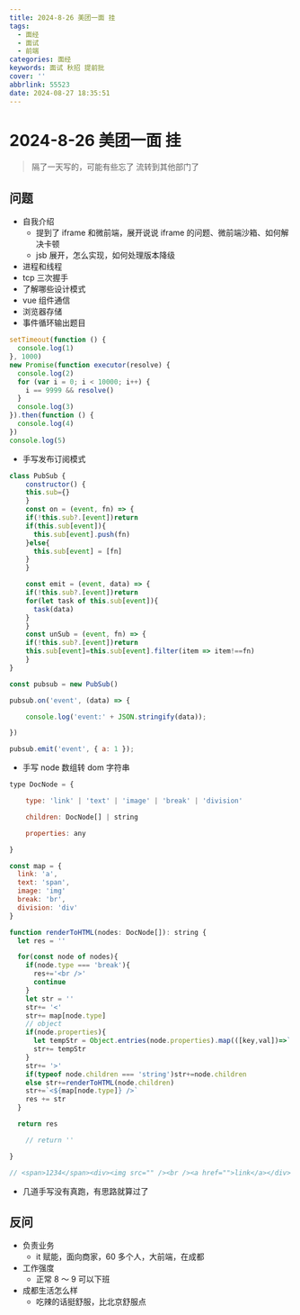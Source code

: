 ```yaml
---
title: 2024-8-26 美团一面 挂
tags:
  - 面经
  - 面试
  - 前端
categories: 面经
keywords: 面试 秋招 提前批
cover: ''
abbrlink: 55523
date: 2024-08-27 18:35:51
---
```


# 2024-8-26 美团一面 挂

> 隔了一天写的，可能有些忘了
> 流转到其他部门了

## 问题

- 自我介绍
  - 提到了 iframe 和微前端，展开说说 iframe 的问题、微前端沙箱、如何解决卡顿
  - jsb 展开，怎么实现，如何处理版本降级
- 进程和线程
- tcp 三次握手
- 了解哪些设计模式
- vue 组件通信
- 浏览器存储
- 事件循环输出题目

```js
setTimeout(function () {
  console.log(1)
}, 1000)
new Promise(function executor(resolve) {
  console.log(2)
  for (var i = 0; i < 10000; i++) {
    i == 9999 && resolve()
  }
  console.log(3)
}).then(function () {
  console.log(4)
})
console.log(5)
```

- 手写发布订阅模式

```js
class PubSub {
	constructor() {
    this.sub={}
	}
	const on = (event, fn) => {
    if(!this.sub?.[event])return
    if(this.sub[event]){
      this.sub[event].push(fn)
    }else{
      this.sub[event] = [fn]
    }
	}

	const emit = (event, data) => {
    if(!this.sub?.[event])return
    for(let task of this.sub[event]){
      task(data)
    }
	}
	const unSub = (event, fn) => {
    if(!this.sub?.[event])return
    this.sub[event]=this.sub[event].filter(item => item!==fn)
	}
}

const pubsub = new PubSub()

pubsub.on('event', (data) => {

	console.log('event:' + JSON.stringify(data));

})

pubsub.emit('event', { a: 1 });

```

- 手写 node 数组转 dom 字符串

```js
type DocNode = {

	type: 'link' | 'text' | 'image' | 'break' | 'division'

	children: DocNode[] | string

	properties: any

}

const map = {
  link: 'a',
  text: 'span',
  image: 'img'
  break: 'br',
  division: 'div'
}

function renderToHTML(nodes: DocNode[]): string {
  let res = ''

  for(const node of nodes){
    if(node.type === 'break'){
      res+='<br />'
      continue
    }
    let str = ''
    str+= '<'
    str+= map[node.type]
    // object
    if(node.properties){
      let tempStr = Object.entries(node.properties).map(([key,val])=>` ${key}="${val}"`).join('')
      str+= tempStr
    }
    str+= '>'
    if(typeof node.children === 'string')str+=node.children
    else str+=renderToHTML(node.children)
    str+=`<${map[node.type]} />`
    res += str
  }

  return res

	// return ''

}

// <span>1234</span><div><img src="" /><br /><a href="">link</a></div>
```

- 几道手写没有真跑，有思路就算过了

## 反问

- 负责业务
  - it 赋能，面向商家，60 多个人，大前端，在成都
- 工作强度
  - 正常 8 ～ 9 可以下班
- 成都生活怎么样
  - 吃辣的话挺舒服，比北京舒服点

